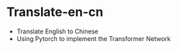 # Translate-en-cn

* Translate English to Chinese
* Using Pytorch to implement the Transformer Network